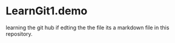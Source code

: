 # LearnGit1.demo
learning the git hub
if edting the the file 
its a markdown file in this repository. 
